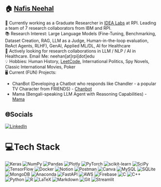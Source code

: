 ## 🏠 [Nafis Neehal](https://nafis-neehal.github.io/)

🏢 Currently working as a Graduate Researcher in [IDEA Labs](https://idea.rpi.edu/) at RPI. Leading a team of 7 research collaborators from IBM and RPI. <br>
📚 Research Interest: Large Language Models (Fine-Tuning, Benchmarking, Dataset Creation, RAG, LLM as a Judge, Human-in-the-loop evaluation, ReAct Agents, RLHF), GenAI, Applied ML/DL, AI for Healthcare <br>
📧 Actively looking for research collaborations in LLM / NLP / AI in Healthcare. Email Me: neehan[at]rpi[dot]edu <br>
💡 Hobbies: Human History, [LeetCode](https://leetcode.com/u/nafisneehal/), International Politics, Spy Novels, Classic International Movies, Poker <br>
🖥️ Current (FUN) Projects: 
- ChanBot (Developing a Chatbot who responds like Chandler - a popular TV Character from FRIENDS) - [Chanbot](https://huggingface.co/nafisneehal/chandler_bot) <br>
- Mama (Bengali-speaking LLM Agent with Reasoning Capabilities) - [Mama](https://github.com/nafis-neehal/Mojnu-Bengali-GPT) <br>

## 🌐Socials
[![LinkedIn](https://img.shields.io/badge/LinkedIn-%230077B5.svg?logo=linkedin&logoColor=white)](https://linkedin.com/in/nafisneehal) 

# 💻Tech Stack
![Keras](https://img.shields.io/badge/Keras-%23D00000.svg?style=flat&logo=Keras&logoColor=white) ![NumPy](https://img.shields.io/badge/Numpy-%23013243.svg?style=flat&logo=numpy&logoColor=white) ![Pandas](https://img.shields.io/badge/Pandas-%23150458.svg?style=flat&logo=pandas&logoColor=white) ![Plotly](https://img.shields.io/badge/Plotly-%233F4F75.svg?style=flat&logo=plotly&logoColor=white) ![PyTorch](https://img.shields.io/badge/PyTorch-%23EE4C2C.svg?style=flat&logo=PyTorch&logoColor=white) ![scikit-learn](https://img.shields.io/badge/Scikit--learn-%23F7931E.svg?style=flat&logo=scikit-learn&logoColor=white) ![SciPy](https://img.shields.io/badge/SciPy-%230C55A5.svg?style=flat&logo=scipy&logoColor=%white) ![TensorFlow](https://img.shields.io/badge/TensorFlow-%23FF6F00.svg?style=flat&logo=TensorFlow&logoColor=white) ![Docker](https://img.shields.io/badge/Docker-%230db7ed.svg?style=flat&logo=docker&logoColor=white) ![Notion](https://img.shields.io/badge/Notion-%23000000.svg?style=flat&logo=notion&logoColor=white) ![Postman](https://img.shields.io/badge/Postman-FF6C37?style=flat&logo=postman&logoColor=white) ![Canva](https://img.shields.io/badge/Canva-%2300C4CC.svg?style=flat&logo=Canva&logoColor=white) ![MySQL](https://img.shields.io/badge/MySQL-%2300f.svg?style=flat&logo=mysql&logoColor=white) ![SQLite](https://img.shields.io/badge/SQLite-%2307405e.svg?style=flat&logo=sqlite&logoColor=white) ![MongoDB](https://img.shields.io/badge/MongoDB-%234ea94b.svg?style=flat&logo=mongodb&logoColor=white) ![Anaconda](https://img.shields.io/badge/Anaconda-%2344A833.svg?style=flat&logo=anaconda&logoColor=white) ![FastAPI](https://img.shields.io/badge/FastAPI-005571?style=flat&logo=fastapi) ![AWS](https://img.shields.io/badge/AWS-%23FF9900.svg?style=flat&logo=amazon-aws&logoColor=white) ![Firebase](https://img.shields.io/badge/Firebase-%23039BE5.svg?style=flat&logo=firebase) ![C](https://img.shields.io/badge/C-%2300599C.svg?style=flat&logo=c&logoColor=white) ![C++](https://img.shields.io/badge/C++-%2300599C.svg?style=flat&logo=c%2B%2B&logoColor=white) ![Python](https://img.shields.io/badge/Python-3670A0?style=flat&logo=python&logoColor=ffdd54) ![R](https://img.shields.io/badge/R-%23276DC3.svg?style=flat&logo=r&logoColor=white) ![LaTeX](https://img.shields.io/badge/Latex-%23008080.svg?style=flat&logo=latex&logoColor=white) ![Markdown](https://img.shields.io/badge/Markdown-%23000000.svg?style=flat&logo=markdown&logoColor=white) ![Git](https://img.shields.io/badge/Git-%23FF6F00.svg?style=flat&logo=git&logoColor=white) ![Streamlit](https://img.shields.io/badge/Streamlit-%2344A833.svg?style=flat&logo=streamlit&logoColor=white)
